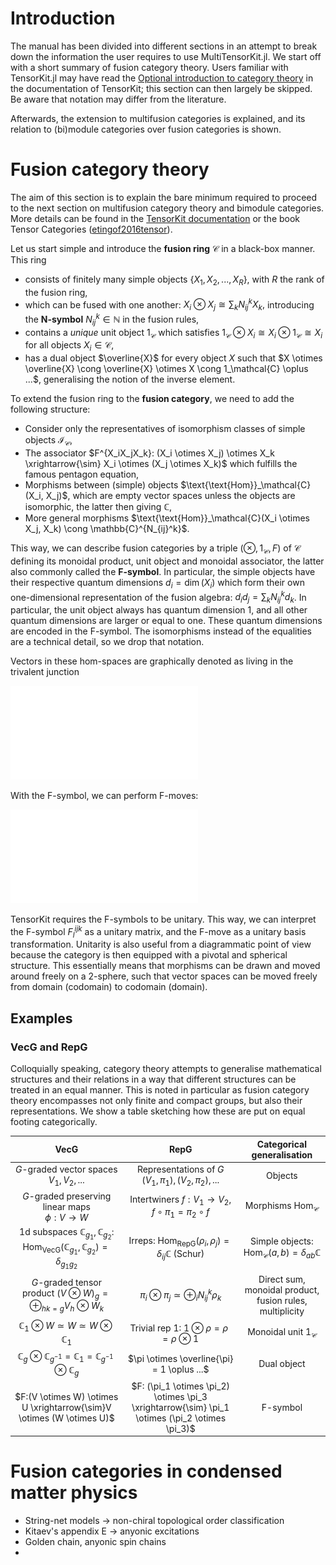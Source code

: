 # Introduction 

The manual has been divided into different sections in an attempt to break down the information the user requires to use MultiTensorKit.jl.
We start off with a short summary of fusion category theory. Users familiar with TensorKit.jl may have read the [Optional introduction to category theory](https://jutho.github.io/TensorKit.jl/stable/man/categories/) in the documentation of TensorKit; this section can then largely be skipped. Be aware that notation may differ from the literature.

Afterwards, the extension to multifusion categories is explained, and its relation to (bi)module categories over fusion categories is shown. 

# Fusion category theory

The aim of this section is to explain the bare minimum required to proceed to the next section on multifusion category theory and bimodule categories. More details can be found in the [TensorKit documentation](https://jutho.github.io/TensorKit.jl/stable/man/categories/) or the book Tensor Categories ([etingof2016tensor](@cite)).

Let us start simple and introduce the **fusion ring** $\mathcal{C}$ in a black-box manner. This ring 
*   consists of finitely many simple objects $\{ X_1, X_2, ..., X_R \}$, with $R$ the rank of the fusion ring,
*   which can be fused with one another: $X_i \otimes X_j \cong \sum_k N_{ij}^k X_k,$ introducing the **N-symbol** $N_{ij}^k \in \mathbb{N}$ in the fusion rules,
*   contains a *unique* unit object $1_\mathcal{C}$ which satisfies $1_\mathcal{C} \otimes X_i \cong X_i \otimes 1_\mathcal{C} \cong X_i$ for all objects $X_i \in \mathcal{C}$,
*   has a dual object $\overline{X}$ for every object $X$ such that $X \otimes \overline{X} \cong \overline{X} \otimes X \cong 1_\mathcal{C} \oplus ...$, generalising the notion of the inverse element.

To extend the fusion ring to the **fusion category**, we need to add the following structure:
*   Consider only the representatives of isomorphism classes of simple objects $\mathcal{I}_\mathcal{C}$,
*   The associator $F^{X_iX_jX_k}: (X_i \otimes X_j) \otimes X_k \xrightarrow{\sim} X_i \otimes (X_j \otimes X_k)$
   which fulfills the famous pentagon equation,
*   Morphisms between (simple) objects $\text{\text{Hom}}_\mathcal{C}(X_i, X_j)$, which are empty vector spaces unless the objects are isomorphic, the latter then giving $\mathbb{C}$,
*   More general morphisms $\text{\text{Hom}}_\mathcal{C}(X_i \otimes X_j, X_k) \cong \mathbb{C}^{N_{ij}^k}$.

This way, we can describe fusion categories by a triple $(\otimes, 1_\mathcal{C}, F)$ of $\mathcal{C}$ defining its monoidal product, unit object and monoidal associator, the latter also commonly called the **F-symbol**. In particular, the simple objects have their respective quantum dimensions $d_i = \dim(X_i)$ which form their own one-dimensional representation of the fusion algebra: $d_i d_j = \sum_k N_{ij}^k d_k$. In particular, the unit object always has quantum dimension 1, and all other quantum dimensions are larger or equal to one. These quantum dimensions are encoded in the F-symbol. The isomorphisms instead of the equalities are a technical detail, so we drop that notation. 

Vectors in these hom-spaces are graphically denoted as living in the trivalent junction

![homvector](img/homvector.pdf)

With the F-symbol, we can perform F-moves:

![Fmove](img/Fmove.pdf)

TensorKit requires the F-symbols to be unitary. This way, we can interpret the F-symbol $F^{ijk}_l$ as a unitary matrix, and the F-move as a unitary basis transformation. Unitarity is also useful from a diagrammatic point of view because the category is then equipped with a pivotal and spherical structure. This essentially means that morphisms can be drawn and moved around freely on a 2-sphere, such that vector spaces can be moved freely from domain (codomain) to codomain (domain). 

## Examples

### $\mathsf{VecG}$ and $\mathsf{RepG}$
Colloquially speaking, category theory attempts to generalise mathematical structures and their relations in a way that different structures can be treated in an equal manner. This is noted in particular as fusion category theory encompasses not only finite and compact groups, but also their representations. We show a table sketching how these are put on equal footing categorically.

|$\mathsf{VecG}$|$\mathsf{RepG}$|Categorical generalisation|
|:---:|:---:|:---:|
|$G$-graded vector spaces $V_1, V_2, ...$|Representations of $G$ <br>$(V_1, \pi_1), (V_2, \pi_2), ...$|Objects|
|$G$-graded preserving linear maps <br>$\phi: V \rightarrow W$|Intertwiners $f: V_1 \rightarrow V_2$, <br>$f \circ \pi_1 = \pi_2 \circ f$|Morphisms $\text{Hom}_\mathcal{C}$|
1d subspaces $\mathbb{C}_{g_1}, \mathbb{C}_{g_2}$: <br> $\text{Hom}_{\mathsf{VecG}}(\mathbb{C}_{g_1},\mathbb{C}_{g_2}) = \delta_{g_1g_2}$|Irreps: $\text{Hom}_{\mathsf{RepG}}(\rho_i,\rho_j) = \delta_{ij} \mathbb{C}$ (Schur)|Simple objects: $\text{Hom}_{\mathcal{C}}(a,b) = \delta_{ab}\mathbb{C}$|
$G$-graded tensor product $(V \otimes W)_g = \oplus_{hk=g} V_h \otimes W_k$| $\pi_i \otimes \pi_j \simeq \oplus_i N_{ij}^k\rho_k$ | Direct sum, monoidal product, fusion rules, multiplicity|
$\mathbb{C}_1 \otimes W \simeq W \simeq W \otimes \mathbb{C}_1$ | Trivial rep 1: $1 \otimes \rho = \rho = \rho \otimes 1$ | Monoidal unit $1_\mathcal{C}$
$\mathbb{C}_g \otimes \mathbb{C}_{g^{-1}} = \mathbb{C}_1 = \mathbb{C}_{g^{-1}} \otimes \mathbb{C}_g$ | $\pi \otimes \overline{\pi} = 1 \oplus ...$ | Dual object
$F:(V \otimes W) \otimes U \xrightarrow{\sim}V \otimes (W \otimes U)$|$F: (\pi_1 \otimes \pi_2) \otimes \pi_3 \xrightarrow{\sim} \pi_1 \otimes (\pi_2 \otimes \pi_3)$|F-symbol|

# Fusion categories in condensed matter physics
- String-net models -> non-chiral topological order classification
- Kitaev's appendix E -> anyonic excitations
- Golden chain, anyonic spin chains
- 